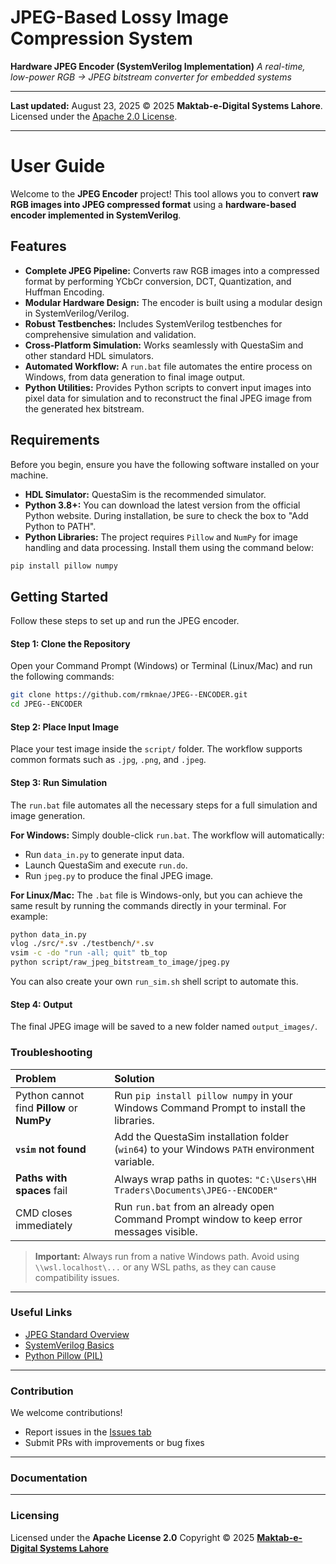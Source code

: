 # JPEG-Based Lossy Image Compression System

**Hardware JPEG Encoder (SystemVerilog Implementation)**
*A real-time, low-power RGB → JPEG bitstream converter for embedded systems*

-----

**Last updated:** August 23, 2025
© 2025 **Maktab-e-Digital Systems Lahore**. Licensed under the [Apache 2.0 License](https://www.google.com/search?q=LICENSE).

-----

# User Guide

Welcome to the **JPEG Encoder** project\! This tool allows you to convert **raw RGB images into JPEG compressed format** using a **hardware-based encoder implemented in SystemVerilog**.

## Features
  * **Complete JPEG Pipeline:** Converts raw RGB images into a compressed format by performing YCbCr conversion, DCT, Quantization, and Huffman Encoding.
  * **Modular Hardware Design:** The encoder is built using a modular design in SystemVerilog/Verilog.
  * **Robust Testbenches:** Includes SystemVerilog testbenches for comprehensive simulation and validation.
  * **Cross-Platform Simulation:** Works seamlessly with QuestaSim and other standard HDL simulators.
  * **Automated Workflow:** A `run.bat` file automates the entire process on Windows, from data generation to final image output.
  * **Python Utilities:** Provides Python scripts to convert input images into pixel data for simulation and to reconstruct the final JPEG image from the generated hex bitstream.

## Requirements

Before you begin, ensure you have the following software installed on your machine.

  * **HDL Simulator:** QuestaSim is the recommended simulator.
  * **Python 3.8+:** You can download the latest version from the official Python website. During installation, be sure to check the box to "Add Python to PATH".
  * **Python Libraries:** The project requires `Pillow` and `NumPy` for image handling and data processing. Install them using the command below:

<!-- end list -->

```bash
pip install pillow numpy
```

## Getting Started

Follow these steps to set up and run the JPEG encoder.

#### Step 1: Clone the Repository

Open your Command Prompt (Windows) or Terminal (Linux/Mac) and run the following commands:

```bash
git clone https://github.com/rmknae/JPEG--ENCODER.git
cd JPEG--ENCODER
```

#### Step 2: Place Input Image

Place your test image inside the `script/` folder. The workflow supports common formats such as `.jpg`, `.png`, and `.jpeg`.

#### Step 3: Run Simulation

The `run.bat` file automates all the necessary steps for a full simulation and image generation. 

**For Windows:**
Simply double-click `run.bat`. The workflow will automatically:

  * Run `data_in.py` to generate input data.
  * Launch QuestaSim and execute `run.do`.
  * Run `jpeg.py` to produce the final JPEG image.

**For Linux/Mac:**
The `.bat` file is Windows-only, but you can achieve the same result by running the commands directly in your terminal. For example:

```bash
python data_in.py
vlog ./src/*.sv ./testbench/*.sv
vsim -c -do "run -all; quit" tb_top
python script/raw_jpeg_bitstream_to_image/jpeg.py
```

You can also create your own `run_sim.sh` shell script to automate this.

#### Step 4: Output

The final JPEG image will be saved to a new folder named `output_images/`.

### Troubleshooting

| Problem | Solution |
| :--- | :--- |
| Python cannot find **Pillow** or **NumPy** | Run `pip install pillow numpy` in your Windows Command Prompt to install the libraries. |
| **`vsim` not found** | Add the QuestaSim installation folder (`win64`) to your Windows `PATH` environment variable. |
| **Paths with spaces** fail | Always wrap paths in quotes: `"C:\Users\HH Traders\Documents\JPEG--ENCODER"` |
| CMD closes immediately | Run `run.bat` from an already open Command Prompt window to keep error messages visible. |

> **Important:** Always run from a native Windows path. Avoid using `\\wsl.localhost\...` or any WSL paths, as they can cause compatibility issues.

-----

### Useful Links

  * [JPEG Standard Overview](https://en.wikipedia.org/wiki/JPEG)
  * [SystemVerilog Basics](https://www.chipverify.com/systemverilog/systemverilog-introduction)
  * [Python Pillow (PIL)](https://pillow.readthedocs.io/en/stable/)

-----

### Contribution

We welcome contributions\!

  * Report issues in the [Issues tab](https://github.com/rmknae/JPEG--ENCODER/issues)
  * Submit PRs with improvements or bug fixes

-----

### Documentation

[](https://meds-jpeg-docs.readthedocs.io/en/latest/?badge=latest)

-----

### Licensing

Licensed under the **Apache License 2.0**
Copyright © 2025
**[Maktab-e-Digital Systems Lahore](https://github.com/meds-uet)**
